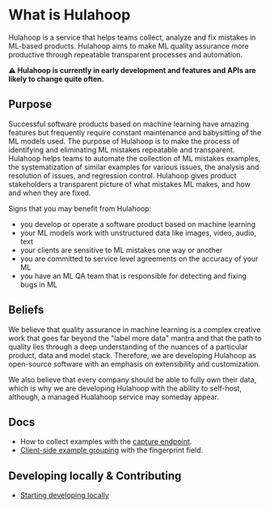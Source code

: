 # What is Hulahoop

Hulahoop is a service that helps teams collect, analyze and fix mistakes in ML-based products. Hulahoop aims to make ML quality assurance more productive through repeatable transparent processes and automation.

**⚠️ Hulahoop is currently in early development and features and APIs are likely to change quite often.**

## Purpose

Successful software products based on machine learning have amazing features but frequently require constant maintenance and babysitting of the ML models used.
The purpose of Hulahoop is to make the process of identifying and eliminating ML mistakes repeatable and transparent.
Hulahoop helps teams to automate the collection of ML mistakes examples, the systematization of similar examples for various issues, the analysis and resolution of issues, and regression control.
Hulahoop gives product stakeholders a transparent picture of what mistakes ML makes, and how and when they are fixed.

Signs that you may benefit from Hulahoop:

- you develop or operate a software product based on machine learning
- your ML models work with unstructured data like images, video, audio, text
- your clients are sensitive to ML mistakes one way or another
- you are committed to service level agreements on the accuracy of your ML
- you have an ML QA team that is responsible for detecting and fixing bugs in ML

## Beliefs

We believe that quality assurance in machine learning is a complex creative work that goes far beyond the "label more data" mantra and that the path to quality lies through a deep understanding of the nuances of a particular product, data and model stack. Therefore, we are developing Hulahoop as open-source software with an emphasis on extensibility and customization.

We also believe that every company should be able to fully own their data, which is why we are developing Hulahoop with the ability to self-host, although, a managed Hualahoop service may someday appear.

## Docs

- How to collect examples with the [capture endpoint](docs/capture.md).
- [Client-side example grouping](docs/fingerprint.md) with the fingerprint field.

## Developing locally & Contributing

- [Starting developing locally](docs/dev_start.md)
